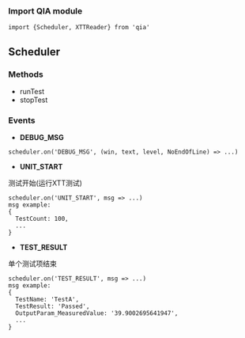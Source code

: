 ### Import QIA module

```
import {Scheduler, XTTReader} from 'qia'

```

## Scheduler
### Methods
* runTest
* stopTest

### Events
* **DEBUG_MSG**
```
scheduler.on('DEBUG_MSG', (win, text, level, NoEndOfLine) => ...)
```
* **UNIT_START**

测试开始(运行XTT测试)
```
scheduler.on('UNIT_START', msg => ...)
msg example:
{
  TestCount: 100,
  ...
}
```
* **TEST_RESULT**

单个测试项结束
```
scheduler.on('TEST_RESULT', msg => ...)
msg example:
{
  TestName: 'TestA',
  TestResult: 'Passed',
  OutputParam_MeasuredValue: '39.9002695641947',
  ...
}
```
